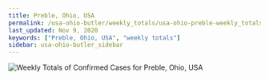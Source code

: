```yaml
---
title: Preble, Ohio, USA
permalink: /usa-ohio-butler/weekly_totals/usa-ohio-preble-weekly_totals.html
last_updated: Nov 9, 2020
keywords: ["Preble, Ohio, USA", "weekly totals"]
sidebar: usa-ohio-butler_sidebar
---
```


![Weekly Totals of Confirmed Cases for Preble, Ohio, USA](/covid_tracker/images/graphs/usa-ohio-preble-weekly_totals_graph.png)
